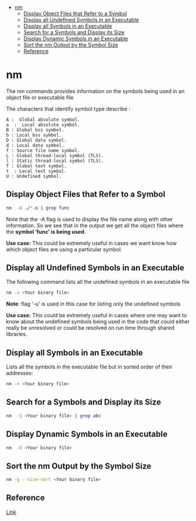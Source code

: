 <!--ts-->
   * [nm](#nm)
      * [Display Object Files that Refer to a Symbol](#display-object-files-that-refer-to-a-symbol)
      * [Display all Undefined Symbols in an Executable](#display-all-undefined-symbols-in-an-executable)
      * [Display all Symbols in an Executable](#display-all-symbols-in-an-executable)
      * [Search for a Symbols and Display its Size](#search-for-a-symbols-and-display-its-size)
      * [Display Dynamic Symbols in an Executable](#display-dynamic-symbols-in-an-executable)
      * [Sort the nm Output by the Symbol Size](#sort-the-nm-output-by-the-symbol-size)
      * [Reference](#reference)

<!-- Added by: gil_diy, at: 2020-07-31T09:12+03:00 -->

<!--te-->

# nm

The nm commands provides information on the symbols being used in an object file or executable file

The characters that identify symbol type describe :


```
A :  Global absolute symbol.
a  :  Local absolute symbol.
B : Global bss symbol.
b : Local bss symbol.
D : Global data symbol.
d : Local data symbol.
f : Source file name symbol.
L : Global thread-local symbol (TLS).
l : Static thread-local symbol (TLS).
T : Global text symbol.
t  : Local text symbol.
U : Undefined symbol.
```


## Display Object Files that Refer to a Symbol

```bash
nm  -A ./*.o | grep func
```

Note that the -A flag is used to display the file name along with other information.
So we see that in the output we get all the object files where the **symbol ‘func’ is being used**. 

**Use case:** This could be extremely useful in cases we want know how which object files are using a particular symbol.

## Display all Undefined Symbols in an Executable

The following command lists all the undefined symbols in an executable file

```bash
nm -u <Your binary file>
```

**Note**: flag ‘-u’ is used in this case for listing only the undefined symbols

**Use case:** This could be extremely useful in cases where one may want to know about the undefined symbols being used in the code that could either really be unresolved or could be resolved on run time through shared libraries.

## Display all Symbols in an Executable

Lists all the symbols in the executable file but in sorted order of their addresses:

```bash
nm -n <Your binary file>
```


## Search for a Symbols and Display its Size


```bash
nm  -S <Your binary file> | grep abc
```

## Display Dynamic Symbols in an Executable

```bash
nm  -D <Your binary file>
```

## Sort the nm Output by the Symbol Size

```bash
nm -g --size-sort <Your binary file>
```

## Reference

[Link](https://www.thegeekstuff.com/2012/03/linux-nm-command/)